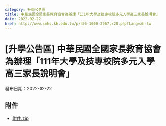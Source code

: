 ```yaml
---
category: 升學公告區
title: 中華民國全國家長教育協會為辦理「111年大學及技專校院多元入學高三家長說明會」
date: 2022-02-22
href: http://www.smhs.kh.edu.tw/p/406-1000-2967,r20.php?Lang=zh-tw
---
```


# [升學公告區] 中華民國全國家長教育協會為辦理「111年大學及技專校院多元入學高三家長說明會」

發布日期：2022-02-22



## 附件

- [附件.zip](https://www.smhs.kh.edu.tw/app/index.php?Action=downloadfile&file=WVhSMFlXTm9MelUzTDNCMFlWOHlOekF4WHprNE1USTROalJmT1RrNU16RXVlbWx3&fname=DGGGROTSYWQO41XX50LKSWHGRK30OOLKDGUWTSKK4125MLVWKPROVTPOUSSSPKPO)
